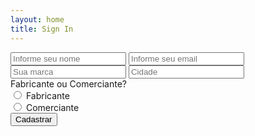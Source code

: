 ```yaml
---
layout: home
title: Sign In
---
```


<section id="gnd-sign-in-page-section">
  <div class="gnd-sign-in-form-container">
    <form class="gnd-sign-in-form" action="https://formspree.io/gonddobr@gmail.com" method="POST">
      <input class="gnd-sign-in-field"
        id="customer-name" type="text" name="name"
        placeholder="Informe seu nome" required
        oninvalid="this.setCustomValidity('Por favor insira o seu nome completo')"
        oninput="setCustomValidity('')"
        title="Nome Completo">
      <input class="gnd-sign-in-field"
        id="customer-email" type="email" name="_replyto"
        placeholder="Informe seu email" required
        oninvalid="this.setCustomValidity('Por favor insira o seu email')"
        oninput="setCustomValidity('')"
        title="Email">
      <input class="gnd-sign-in-field"
        id="brand-name" type="text" name="Marca"
        placeholder="Sua marca" required
        oninvalid="this.setCustomValidity('Precisamos saber o nome da sua marca :)')"
        oninput="setCustomValidity('')"
        title="Nome da sua Marca">
      <input class="gnd-sign-in-field"
        id="city" type="text" name="Cidade"
        placeholder="Cidade" required
        oninvalid="this.setCustomValidity('Em qual cidade você atua?')"
        oninput="setCustomValidity('')"
        title="Cidade em que atua">
      <div class="gnd-sign-in-radio">
      <span>Fabricante ou Comerciante?</span>
        <div>
          <input type="radio"
             id="occupation-field" name="field"
             value="Fabricante"
             required
             oninvalid="this.setCustomValidity('Precisamos dessa informação para melhor atendê-lo')"
             oninput="setCustomValidity('')"
             title="Selecione a área em que atua">
          <label for="occupation-field">Fabricante</label>
        </div>
        <div>
          <input type="radio"
             name="occupation-field" name="field"
             value="Comerciante" required
             oninvalid="this.setCustomValidity('Precisamos dessa informação para melhor atendê-lo')"
             oninput="setCustomValidity('')"
             title="Selecione a área em que atua">
          <label for="occupation-field">Comerciante</label>
        </div>
      </div>
      <input class="gnd-sign-in-submit-btn" type="submit" value="Cadastrar">
    </form>
  </div>
</section>
